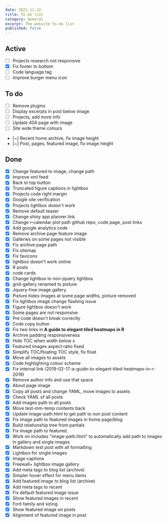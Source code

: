 ```yaml
---
date: 2021-11-22
title: To do list
category: General
excerpt: The website to-do list
published: false
---
```


## Active

- [ ] Projects research not responsive
- [x] Fix footer to bottom
- [ ] Code language tag
- [ ] Improve burger menu icon

## To do

- [ ] Remove plugins
- [ ] Display excerpts in post below image
- [ ] Projects, add more info
- [ ] Update 404 page with image
- [ ] Site wide theme colours
- [~] Recent home archive, fix image height
- [~] Post, pages, featured image, fix image height

## Done

- [x] Change featured to image, change path
- [x] Improve xml feed
- [x] Back to top button
- [x] Truncated figure captions in lightbox
- [x] Projects code right margin
- [x] Google site verification
- [x] Projects lightbox doesn't work
- [x] Remove default teaser
- [x] Change shiny app planner link
- [x] Change r-calendar plot path github repo, code page, post links
- [x] Add google analytics code
- [x] Remove archive page feature image
- [x] Galleries on some pages not visible
- [x] Fix archive page path
- [x] Fix sitemap
- [x] Fix favicons
- [x] lightbox doesn't work online
- [x] R posts
- [x] code cards
- [x] Change lightbox to non-jquery lightbox
- [x] grid-gallery renamed to pixture
- [x] Jquery-free image gallery
- [x] Pixture hides images at some page widths, pixture removed
- [x] Fix lightbox image change flashing issue
- [x] Figure lightbox doesn't work
- [x] Some pages are not responsive
- [x] Pre code doesn't break correctly
- [x] Code copy button
- [x] Fix two links in **A guide to elegant tiled heatmaps in R**
- [x] Archive padding responsiveness
- [x] Hide TOC when width below x
- [x] Featured images aspect ratio fixed
- [x] Simplify TOC/floating TOC style, fix float
- [x] Move all images to assets
- [x] Code highlighting colour scheme
- [x] Fix internal link (2019-02-17-a-guide-to-elegant-tiled-heatmaps-in-r-2019)
- [x] Remove author info and use that space
- [x] About page image
- [x] Copy all posts and change YAML, move images to assets
- [x] Check YAML of all posts
- [x] Add images path to all posts
- [x] Move test-mm-temp contents back
- [x] Update image-path.html to get path to non post content
- [x] Fix image path to featured images in home page/blog
- [x] Build relationship tree from partials
- [x] Fix image path to featured.
- [x] Work on includes "image-path.html" to automatically add path to images in gallery and single images
- [x] Markdown test post with all formatting
- [x] Lightbox for single images
- [x] Image captions
- [x] Freewall+ lightbox image gallery
- [x] Add meta tags to blog list (archive)
- [x] Simpler hover effect for menu items
- [x] Add featured image to blog list (archive)
- [x] Add meta tags to recent
- [x] Fix default featured image issue
- [x] Show featured images in recent
- [x] Font family and sizing
- [x] Show featured image on posts
- [x] Alignment of featured image in post
